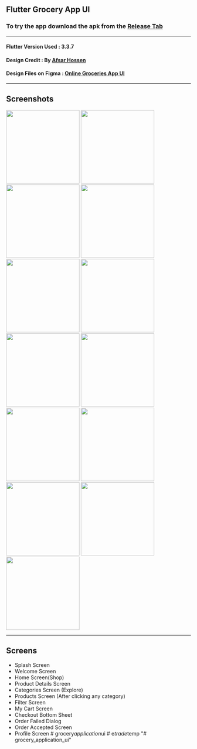 
Flutter Grocery App UI  
-------------  
### To try the app download the apk from the [Release Tab](https://github.com/mohammedhashim44/Flutter-Grocery-App-UI/releases/download/1.0.0/app-release.apk)  
-------------
  
#### Flutter Version Used : 3.3.7
#### Design Credit : By  [Afsar Hossen](https://www.linkedin.com/in/afsar-shuvo/)  
#### Design Files on Figma : [Online Groceries App UI](https://www.figma.com/community/file/882645007956337261)  
  
-------------  

## Screenshots  

<p float="left">
  <img src="screenshots/1.jpg" width="200" />
  <img src="screenshots/2.jpg" width="200" /> 
  <img src="screenshots/3.jpg" width="200" />
  <img src="screenshots/4.jpg" width="200" />
  <img src="screenshots/5.jpg" width="200" /> 
  <img src="screenshots/6.jpg" width="200" />
  <img src="screenshots/7.jpg" width="200" />
  <img src="screenshots/8.jpg" width="200" /> 
  <img src="screenshots/9.jpg" width="200" />
  <img src="screenshots/10.jpg" width="200" />
  <img src="screenshots/11.jpg" width="200" />
  <img src="screenshots/12.jpg" width="200" />
  <img src="screenshots/13.jpg" width="200" />
</p>

-------------  

## Screens  
- Splash Screen  
- Welcome Screen  
- Home Screen(Shop)  
- Product Details Screen  
- Categories Screen (Explore)  
- Products Screen (After clicking any category)
- Filter Screen  
- My Cart Screen  
- Checkout Bottom Sheet  
- Order Failed Dialog  
- Order Accepted Screen  
- Profile Screen
#   g r o c e r y _ a p p l i c a t i o n _ u i  
 #   e _ t r a d e _ t e m p  
 "# grocery_application_ui" 
